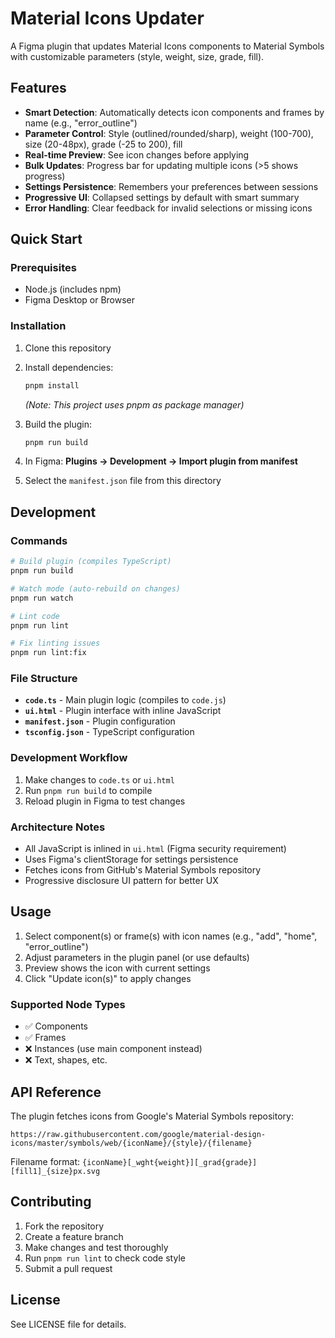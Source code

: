 # Material Icons Updater

A Figma plugin that updates Material Icons components to Material Symbols with customizable parameters (style, weight, size, grade, fill).

## Features

- **Smart Detection**: Automatically detects icon components and frames by name (e.g., "error_outline")
- **Parameter Control**: Style (outlined/rounded/sharp), weight (100-700), size (20-48px), grade (-25 to 200), fill
- **Real-time Preview**: See icon changes before applying
- **Bulk Updates**: Progress bar for updating multiple icons (>5 shows progress)
- **Settings Persistence**: Remembers your preferences between sessions
- **Progressive UI**: Collapsed settings by default with smart summary
- **Error Handling**: Clear feedback for invalid selections or missing icons

## Quick Start

### Prerequisites
- Node.js (includes npm)
- Figma Desktop or Browser

### Installation
1. Clone this repository
2. Install dependencies:
   ```bash
   pnpm install
   ```
   *(Note: This project uses pnpm as package manager)*

3. Build the plugin:
   ```bash
   pnpm run build
   ```

4. In Figma: **Plugins → Development → Import plugin from manifest**
5. Select the `manifest.json` file from this directory

## Development

### Commands
```bash
# Build plugin (compiles TypeScript)
pnpm run build

# Watch mode (auto-rebuild on changes)  
pnpm run watch

# Lint code
pnpm run lint

# Fix linting issues
pnpm run lint:fix
```

### File Structure
- **`code.ts`** - Main plugin logic (compiles to `code.js`)
- **`ui.html`** - Plugin interface with inline JavaScript
- **`manifest.json`** - Plugin configuration
- **`tsconfig.json`** - TypeScript configuration

### Development Workflow
1. Make changes to `code.ts` or `ui.html`
2. Run `pnpm run build` to compile
3. Reload plugin in Figma to test changes

### Architecture Notes
- All JavaScript is inlined in `ui.html` (Figma security requirement)
- Uses Figma's clientStorage for settings persistence
- Fetches icons from GitHub's Material Symbols repository
- Progressive disclosure UI pattern for better UX

## Usage

1. Select component(s) or frame(s) with icon names (e.g., "add", "home", "error_outline")
2. Adjust parameters in the plugin panel (or use defaults)
3. Preview shows the icon with current settings
4. Click "Update icon(s)" to apply changes

### Supported Node Types
- ✅ Components
- ✅ Frames  
- ❌ Instances (use main component instead)
- ❌ Text, shapes, etc.

## API Reference

The plugin fetches icons from Google's Material Symbols repository:
```
https://raw.githubusercontent.com/google/material-design-icons/master/symbols/web/{iconName}/{style}/{filename}
```

Filename format: `{iconName}[_wght{weight}][_grad{grade}][fill1]_{size}px.svg`

## Contributing

1. Fork the repository
2. Create a feature branch
3. Make changes and test thoroughly
4. Run `pnpm run lint` to check code style
5. Submit a pull request

## License

See LICENSE file for details.